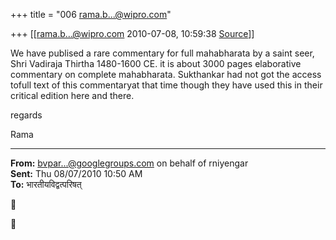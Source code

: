 +++
title = "006 rama.b...@wipro.com"

+++
[[rama.b...@wipro.com	2010-07-08, 10:59:38 [Source](https://groups.google.com/g/bvparishat/c/D50J3bNjgEc)]]



We have publised a rare commentary for full mahabharata by a saint seer, Shri Vadiraja Thirtha 1480-1600 CE. it is about 3000 pages elaborative commentary on complete mahabharata. Sukthankar had not got the access tofull text of this commentaryat that time though they have used this in their critical edition here and there.



regards

Rama

  

------------------------------------------------------------------------

**From:** [bvpar...@googlegroups.com]() on behalf of rniyengar  
**Sent:** Thu 08/07/2010 10:50 AM  
**To:** भारतीयविद्वत्परिषत्





